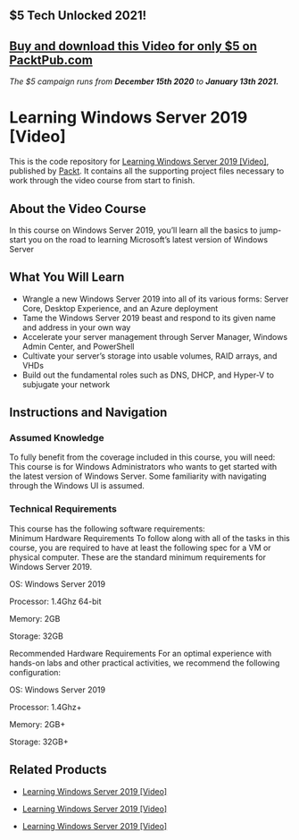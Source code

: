## $5 Tech Unlocked 2021!
[Buy and download this Video for only $5 on PacktPub.com](https://www.packtpub.com/product/learning-windows-server-2019-video/9781789954463)
-----
*The $5 campaign         runs from __December 15th 2020__ to __January 13th 2021.__*

# Learning Windows Server 2019 [Video]
This is the code repository for [Learning Windows Server 2019 [Video]](https://www.packtpub.com/networking-and-servers/learning-windows-server-2019-video?utm_source=github&utm_medium=repository&utm_campaign=9781789954463), published by [Packt](https://www.packtpub.com/?utm_source=github). It contains all the supporting project files necessary to work through the video course from start to finish.
## About the Video Course
In this course on Windows Server 2019, you’ll learn all the basics to jump-start you on the road to learning Microsoft’s latest version of Windows Server


<H2>What You Will Learn</H2>
<DIV class=book-info-will-learn-text>
<UL>
<LI>Wrangle a new Windows Server 2019 into all of its various forms: Server Core, Desktop Experience, and an Azure deployment 
<LI>Tame the Windows Server 2019 beast and respond to its given name and address in your own way 
<LI>Accelerate your server management through Server Manager, Windows Admin Center, and PowerShell 
<LI>Cultivate your server’s storage into usable volumes, RAID arrays, and VHDs 
<LI>Build out the fundamental roles such as DNS, DHCP, and Hyper-V to subjugate your network </LI></UL></DIV>

## Instructions and Navigation
### Assumed Knowledge
To fully benefit from the coverage included in this course, you will need:<br/>
This course is for Windows Administrators who wants to get started with the latest version of Windows Server. Some familiarity with navigating through the Windows UI is assumed.

### Technical Requirements
This course has the following software requirements:<br/>
Minimum Hardware Requirements
To follow along with all of the tasks in this course, you are required to have at least the following spec for a VM or physical computer. These are the standard minimum requirements for Windows Server 2019.


OS: Windows Server 2019



Processor: 1.4Ghz 64-bit



Memory: 2GB



Storage: 32GB


Recommended Hardware Requirements
For an optimal experience with hands-on labs and other practical activities, we recommend the following configuration:


OS: Windows Server 2019



Processor: 1.4Ghz+



Memory: 2GB+



Storage: 32GB+

## Related Products
* [Learning Windows Server 2019 [Video]](https://www.packtpub.com/networking-and-servers/learning-windows-server-2019-video?utm_source=github&utm_medium=repository&utm_campaign=9781789954463)

* [Learning Windows Server 2019 [Video]](https://www.packtpub.com/networking-and-servers/learning-windows-server-2019-video?utm_source=github&utm_medium=repository&utm_campaign=9781789954463)

* [Learning Windows Server 2019 [Video]](https://www.packtpub.com/networking-and-servers/learning-windows-server-2019-video?utm_source=github&utm_medium=repository&utm_campaign=9781789954463)

